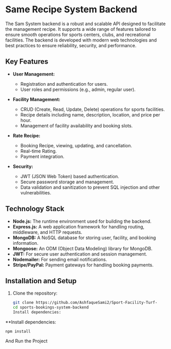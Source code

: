 # Same Recipe  System Backend

The Sam  System backend is a robust and scalable API designed to facilitate the management recipe. It supports a wide range of features tailored to ensure smooth operations for sports centers, clubs, and recreational facilities. The backend is developed with modern web technologies and best practices to ensure reliability, security, and performance.

## Key Features

- **User Management:**
  - Registration and authentication for users.
  - User roles and permissions (e.g., admin, regular user).

- **Facility Management:**
  - CRUD (Create, Read, Update, Delete) operations for sports facilities.
  - Recipe details including name, description, location, and price per hour.
  - Management of facility availability and booking slots.

- **Rate Recipe:**
  - Booking Recipe, viewing, updating, and cancellation.
  - Real-time Rating.
  - Payment integration.

- **Security:**
  - JWT (JSON Web Token) based authentication.
  - Secure password storage and management.
  - Data validation and sanitization to prevent SQL injection and other vulnerabilities.



## Technology Stack

- **Node.js:** The runtime environment used for building the backend.
- **Express.js:** A web application framework for handling routing, middleware, and HTTP requests.
- **MongoDB:** A NoSQL database for storing user, facility, and booking information.
- **Mongoose:** An ODM (Object Data Modeling) library for MongoDB.
- **JWT:** For secure user authentication and session management.
- **Nodemailer:** For sending email notifications.
- **Stripe/PayPal:** Payment gateways for handling booking payments.

## Installation and Setup

1. Clone the repository:
   ```sh 
   git clone https://github.com/AshfaqueSami2/Sport-Facility-Turf-
   cd sports-bookings-system-backend
   Install dependencies:

**Install dependencies:
```
npm install
```
And Run the Project 

